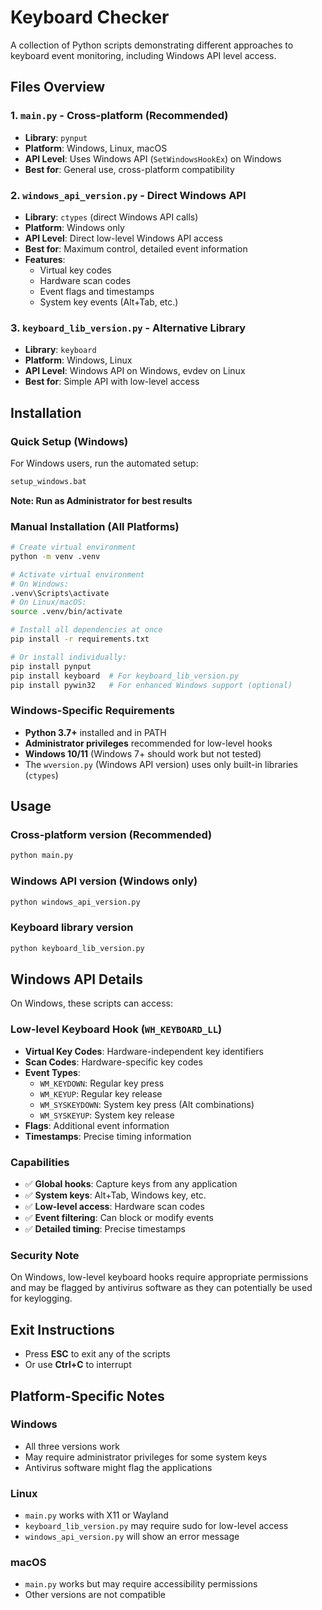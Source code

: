 # Keyboard Checker

A collection of Python scripts demonstrating different approaches to keyboard event monitoring, including Windows API level access.

## Files Overview

### 1. `main.py` - Cross-platform (Recommended)

- **Library**: `pynput`
- **Platform**: Windows, Linux, macOS
- **API Level**: Uses Windows API (`SetWindowsHookEx`) on Windows
- **Best for**: General use, cross-platform compatibility

### 2. `windows_api_version.py` - Direct Windows API

- **Library**: `ctypes` (direct Windows API calls)
- **Platform**: Windows only
- **API Level**: Direct low-level Windows API access
- **Best for**: Maximum control, detailed event information
- **Features**:
  - Virtual key codes
  - Hardware scan codes
  - Event flags and timestamps
  - System key events (Alt+Tab, etc.)

### 3. `keyboard_lib_version.py` - Alternative Library

- **Library**: `keyboard`
- **Platform**: Windows, Linux
- **API Level**: Windows API on Windows, evdev on Linux
- **Best for**: Simple API with low-level access

## Installation

### Quick Setup (Windows)

For Windows users, run the automated setup:

```cmd
setup_windows.bat
```

**Note: Run as Administrator for best results**

### Manual Installation (All Platforms)

```bash
# Create virtual environment
python -m venv .venv

# Activate virtual environment
# On Windows:
.venv\Scripts\activate
# On Linux/macOS:
source .venv/bin/activate

# Install all dependencies at once
pip install -r requirements.txt

# Or install individually:
pip install pynput
pip install keyboard  # For keyboard_lib_version.py
pip install pywin32   # For enhanced Windows support (optional)
```

### Windows-Specific Requirements

- **Python 3.7+** installed and in PATH
- **Administrator privileges** recommended for low-level hooks
- **Windows 10/11** (Windows 7+ should work but not tested)
- The `wversion.py` (Windows API version) uses only built-in libraries (`ctypes`)

## Usage

### Cross-platform version (Recommended)

```bash
python main.py
```

### Windows API version (Windows only)

```bash
python windows_api_version.py
```

### Keyboard library version

```bash
python keyboard_lib_version.py
```

## Windows API Details

On Windows, these scripts can access:

### Low-level Keyboard Hook (`WH_KEYBOARD_LL`)

- **Virtual Key Codes**: Hardware-independent key identifiers
- **Scan Codes**: Hardware-specific key codes
- **Event Types**:
  - `WM_KEYDOWN`: Regular key press
  - `WM_KEYUP`: Regular key release
  - `WM_SYSKEYDOWN`: System key press (Alt combinations)
  - `WM_SYSKEYUP`: System key release
- **Flags**: Additional event information
- **Timestamps**: Precise timing information

### Capabilities

- ✅ **Global hooks**: Capture keys from any application
- ✅ **System keys**: Alt+Tab, Windows key, etc.
- ✅ **Low-level access**: Hardware scan codes
- ✅ **Event filtering**: Can block or modify events
- ✅ **Detailed timing**: Precise timestamps

### Security Note

On Windows, low-level keyboard hooks require appropriate permissions and may be flagged by antivirus software as they can potentially be used for keylogging.

## Exit Instructions

- Press **ESC** to exit any of the scripts
- Or use **Ctrl+C** to interrupt

## Platform-Specific Notes

### Windows

- All three versions work
- May require administrator privileges for some system keys
- Antivirus software might flag the applications

### Linux

- `main.py` works with X11 or Wayland
- `keyboard_lib_version.py` may require sudo for low-level access
- `windows_api_version.py` will show an error message

### macOS

- `main.py` works but may require accessibility permissions
- Other versions are not compatible
